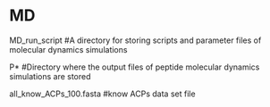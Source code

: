 # MD
MD_run_script #A directory for storing scripts and parameter files of molecular dynamics simulations

P* #Directory where the output files of peptide molecular dynamics simulations are stored

all_know_ACPs_100.fasta #know ACPs data set file
